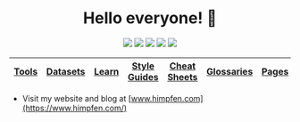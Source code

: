 <h1 align="center">Hello everyone! 👋</h1>

<p align="center">
  <!-- Social Media -->
  <a href="https://twitter.com/brandonhimpfen" title="Twitter"><img src="https://srv-cdn.himpfen.io/badges/twitter/twitter-flat.svg" /></a>
  <a href="https://www.facebook.com/profile.php?id=100065366115111" title="Facebook"><img src="https://srv-cdn.himpfen.io/badges/facebook-pages/facebook-pages-flat.svg" /></a>
  <a href="https://youtube.com/c/brandonhimpfen?sub_confirmation=1" title="YouTube"><img src="https://srv-cdn.himpfen.io/badges/youtube/youtube-flat.svg" /></a>
  <!-- Donation -->
  <a href="https://paypal.me/brandonhimpfen" title="PayPal"><img src="https://srv-cdn.himpfen.io/badges/paypal/paypal-flat.svg" /></a>
  <a href="https://tinyurl.com/e8ymxdw3" title="Stripe"><img src="https://srv-cdn.himpfen.io/badges/stripe/stripe-flat.svg" /></a>
</p>

| [Tools](https://tools.himpfen.com/) | [Datasets](https://www.himpfen.com/datasets/) | [Learn](https://www.himpfen.com/learn/) | [Style Guides](https://www.himpfen.com/programming-languages-style-guides/) | [Cheat Sheets](https://www.himpfen.com/cheat-sheets/) | [Glossaries](https://www.himpfen.com/digital-glossaries/) | [Pages](https://pages.himpfen.com/) |
|---|---|---|---|---|---|---|

* Visit my website and blog at [www.himpfen.com](https://www.himpfen.com/)
